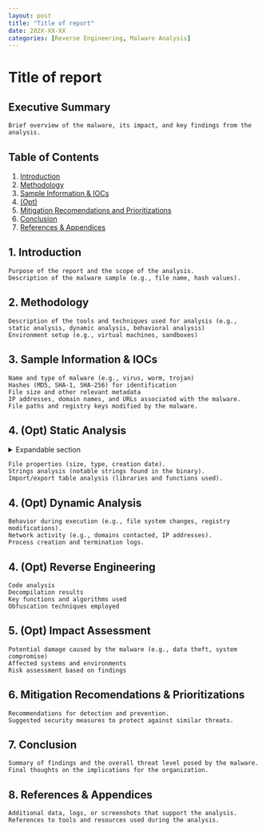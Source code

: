 ```yaml
---
layout: post
title: "Title of report"
date: 202X-XX-XX
categories: [Reverse Engineering, Malware Analysis]
---
```


# Title of report

## Executive Summary
    Brief overview of the malware, its impact, and key findings from the analysis.

## Table of Contents
1. [Introduction](#1-Introduction)
2. [Methodology](#2-methodology)
3. [Sample Information & IOCs](#3-sample-information--iocs)
4. [(Opt)](#)
5. [Mitigation Recomendations and Prioritizations](#6-mitigation-recomendations--prioritizations)
6. [Conclusion](#7-conclusion)
7. [References & Appendices](#8-references--appendices)

## 1. Introduction
    Purpose of the report and the scope of the analysis.
    Description of the malware sample (e.g., file name, hash values).

## 2. Methodology
    Description of the tools and techniques used for analysis (e.g., static analysis, dynamic analysis, behavioral analysis)
    Environment setup (e.g., virtual machines, sandboxes)

## 3. Sample Information & IOCs
    Name and type of malware (e.g., virus, worm, trojan)
    Hashes (MD5, SHA-1, SHA-256) for identification
    File size and other relevant metadata
    IP addresses, domain names, and URLs associated with the malware.
    File paths and registry keys modified by the malware.

## 4. (Opt) Static Analysis

<details><summary>Expandable section</summary>
hidden information
</details>
    
    File properties (size, type, creation date).
    Strings analysis (notable strings found in the binary).
    Import/export table analysis (libraries and functions used).

## 4. (Opt) Dynamic Analysis
    Behavior during execution (e.g., file system changes, registry modifications).
    Network activity (e.g., domains contacted, IP addresses).
    Process creation and termination logs.

## 4. (Opt) Reverse Engineering
    Code analysis
    Decompilation results
    Key functions and algorithms used
    Obfuscation techniques employed

## 5. (Opt) Impact Assessment
    Potential damage caused by the malware (e.g., data theft, system compromise)
    Affected systems and environments
    Risk assessment based on findings

## 6. Mitigation Recomendations & Prioritizations
    Recommendations for detection and prevention.
    Suggested security measures to protect against similar threats.

## 7. Conclusion
    Summary of findings and the overall threat level posed by the malware.
    Final thoughts on the implications for the organization.
## 8. References & Appendices
    Additional data, logs, or screenshots that support the analysis.
    References to tools and resources used during the analysis.
